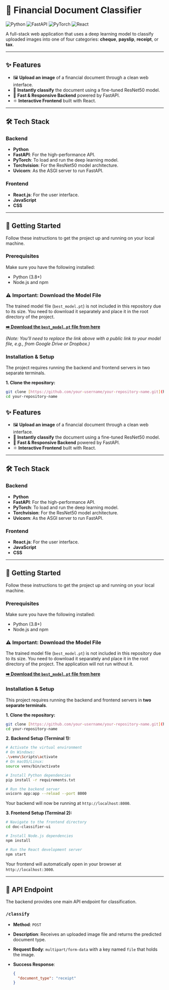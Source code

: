 # 📄 Financial Document Classifier

![Python](https://img.shields.io/badge/Python-3776AB?style=for-the-badge&logo=python&logoColor=white)
![FastAPI](https://img.shields.io/badge/FastAPI-005571?style=for-the-badge&logo=fastapi&logoColor=white)
![PyTorch](https://img.shields.io/badge/PyTorch-EE4C2C?style=for-the-badge&logo=pytorch&logoColor=white)
![React](https://img.shields.io/badge/React-20232A?style=for-the-badge&logo=react&logoColor=61DAFB)

A full-stack web application that uses a deep learning model to classify uploaded images into one of four categories: **cheque**, **payslip**, **receipt**, or **tax**.

---

## ✨ Features

-   🖼️ **Upload an image** of a financial document through a clean web interface.
-   🧠 **Instantly classify** the document using a fine-tuned ResNet50 model.
-   🚀 **Fast & Responsive Backend** powered by FastAPI.
-   ⚛️ **Interactive Frontend** built with React.

---

## 🛠️ Tech Stack

### Backend
* **Python**
* **FastAPI**: For the high-performance API.
* **PyTorch**: To load and run the deep learning model.
* **Torchvision**: For the ResNet50 model architecture.
* **Uvicorn**: As the ASGI server to run FastAPI.

### Frontend
* **React.js**: For the user interface.
* **JavaScript**
* **CSS**

---

## 🚀 Getting Started

Follow these instructions to get the project up and running on your local machine.

### Prerequisites

Make sure you have the following installed:
* Python (3.8+)
* Node.js and npm

### ⚠️ Important: Download the Model File

The trained model file (`best_model.pt`) is not included in this repository due to its size. You need to download it separately and place it in the root directory of the project.

**[➡️ Download the `best_model.pt` file from here](https://drive.google.com/file/d/15b7xurcHdTHntdZYc1W0NGFcx0qdcdJm/view?usp=sharing)**

*(Note: You'll need to replace the link above with a public link to your model file, e.g., from Google Drive or Dropbox.)*

### Installation & Setup

The project requires running the backend and frontend servers in two separate terminals.

**1. Clone the repository:**
```sh
git clone [https://github.com/your-username/your-repository-name.git](https://github.com/your-username/your-repository-name.git)
cd your-repository-name
```


## ✨ Features

-   🖼️ **Upload an image** of a financial document through a clean web interface.
-   🧠 **Instantly classify** the document using a fine-tuned ResNet50 model.
-   🚀 **Fast & Responsive Backend** powered by FastAPI.
-   ⚛️ **Interactive Frontend** built with React.

---

## 🛠️ Tech Stack

### Backend
* **Python**
* **FastAPI**: For the high-performance API.
* **PyTorch**: To load and run the deep learning model.
* **Torchvision**: For the ResNet50 model architecture.
* **Uvicorn**: As the ASGI server to run FastAPI.

### Frontend
* **React.js**: For the user interface.
* **JavaScript**
* **CSS**

---

## 🚀 Getting Started

Follow these instructions to get the project up and running on your local machine.

### Prerequisites

Make sure you have the following installed:
* Python (3.8+)
* Node.js and npm

### ⚠️ Important: Download the Model File

The trained model file (`best_model.pt`) is not included in this repository due to its size. You need to download it separately and place it in the root directory of the project. The application will not run without it.

**[➡️ Download the `best_model.pt` file from here](LINK_TO_YOUR_MODEL_FILE)**


### Installation & Setup

This project requires running the backend and frontend servers in **two separate terminals**.

**1. Clone the repository:**
```sh
git clone [https://github.com/your-username/your-repository-name.git](https://github.com/your-username/your-repository-name.git)
cd your-repository-name
````

**2. Backend Setup (Terminal 1):**

```sh
# Activate the virtual environment
# On Windows:
.\venv\Scripts\activate
# On macOS/Linux:
source venv/bin/activate

# Install Python dependencies
pip install -r requirements.txt

# Run the backend server
uvicorn app:app --reload --port 8000
```

Your backend will now be running at `http://localhost:8000`.

**3. Frontend Setup (Terminal 2):**

```sh
# Navigate to the frontend directory
cd doc-classifier-ui

# Install Node.js dependencies
npm install

# Run the React development server
npm start
```

Your frontend will automatically open in your browser at `http://localhost:3000`.

-----

## 🔌 API Endpoint

The backend provides one main API endpoint for classification.

### `/classify`

  - **Method**: `POST`

  - **Description**: Receives an uploaded image file and returns the predicted document type.

  - **Request Body**: `multipart/form-data` with a key named `file` that holds the image.

  - **Success Response**:

    ```json
    {
      "document_type": "receipt"
    }
    ```

<!-- end list -->

```
```
